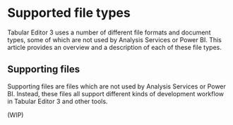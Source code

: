 ﻿# Supported file types

Tabular Editor 3 uses a number of different file formats and document types, some of which are not used by Analysis Services or Power BI. This article provides an overview and a description of each of these file types.

## Supporting files

Supporting files are files which are not used by Analysis Services or Power BI. Instead, these files all support different kinds of development workflow in Tabular Editor 3 and other tools.

(WIP)
